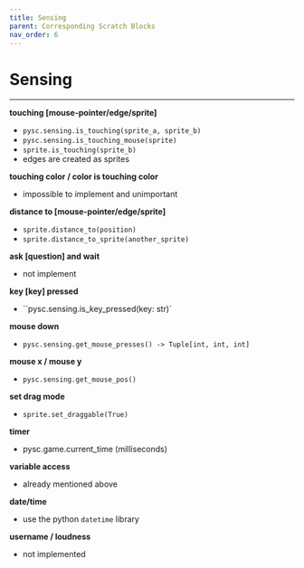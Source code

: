 ```yaml
---
title: Sensing
parent: Corresponding Scratch Blocks
nav_order: 6
---
```


# Sensing
---
**touching [mouse-pointer/edge/sprite]**
- `pysc.sensing.is_touching(sprite_a, sprite_b)`
- `pysc.sensing.is_touching_mouse(sprite)`
- `sprite.is_touching(sprite_b)`
- edges are created as sprites

**touching color / color is touching color**
- impossible to implement and unimportant

**distance to [mouse-pointer/edge/sprite]**
- `sprite.distance_to(position)`
- `sprite.distance_to_sprite(another_sprite)`

**ask [question] and wait**
- not implement

**key [key] pressed**
- ``pysc.sensing.is_key_pressed(key: str)`

**mouse down**
- `pysc.sensing.get_mouse_presses() -> Tuple[int, int, int]`

**mouse x / mouse y**
- `pysc.sensing.get_mouse_pos()`

**set drag mode** 
- `sprite.set_draggable(True)`

**timer**
- pysc.game.current_time (milliseconds)

**variable access** 
- already mentioned above

**date/time** 
- use the python `datetime` library

**username / loudness**
- not implemented
